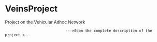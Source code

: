 # VeinsProject
Project on the Vehicular Adhoc Network

                                --->Soon the complete description of the project <---
